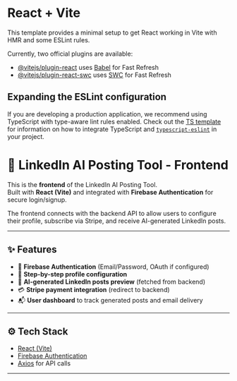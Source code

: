 # React + Vite

This template provides a minimal setup to get React working in Vite with HMR and some ESLint rules.

Currently, two official plugins are available:

- [@vitejs/plugin-react](https://github.com/vitejs/vite-plugin-react/blob/main/packages/plugin-react) uses [Babel](https://babeljs.io/) for Fast Refresh
- [@vitejs/plugin-react-swc](https://github.com/vitejs/vite-plugin-react/blob/main/packages/plugin-react-swc) uses [SWC](https://swc.rs/) for Fast Refresh

## Expanding the ESLint configuration

If you are developing a production application, we recommend using TypeScript with type-aware lint rules enabled. Check out the [TS template](https://github.com/vitejs/vite/tree/main/packages/create-vite/template-react-ts) for information on how to integrate TypeScript and [`typescript-eslint`](https://typescript-eslint.io) in your project.

# 🚀 LinkedIn AI Posting Tool - Frontend

This is the **frontend** of the LinkedIn AI Posting Tool.  
Built with **React (Vite)** and integrated with **Firebase Authentication** for secure login/signup.

The frontend connects with the backend API to allow users to configure their profile, subscribe via Stripe, and receive AI-generated LinkedIn posts.

---

## ✨ Features

- 🔑 **Firebase Authentication** (Email/Password, OAuth if configured)
- 📝 **Step-by-step profile configuration**
- 🤖 **AI-generated LinkedIn posts preview** (fetched from backend)
- 💳 **Stripe payment integration** (redirect to backend)
- 📬 **User dashboard** to track generated posts and email delivery

---

## ⚙️ Tech Stack

- [React (Vite)](https://vitejs.dev/)
- [Firebase Authentication](https://firebase.google.com/)
- [Axios](https://axios-http.com/) for API calls

---
